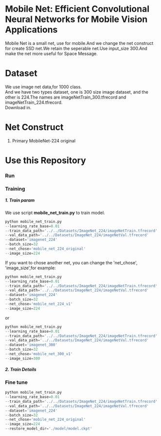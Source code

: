 # Mobile Net: Efficient Convolutional Neural Networks for Mobile Vision Applications
Mobile Net is a small net, use for mobile.And we change the net construct for create SSD net.We retain the seperable net.Use input_size 300.And make the net more useful for Space Message.
# Dataset
We use image net data,for 1000 class.  
And we have two types dataset, one is 300 size image dataset, and the other is 224.The names are imageNetTrain_300.tfrecord and imageNetTrain_224.tfrecord.  
Download in.
# Net Construct
1. Primary MobileNet-224 original

# Use this Repository
### Run

### Training
##### 1. Train param
We use script **mobile_net_train.py** to train model.  
```python
python mobile_net_train.py
--learning_rate_base=0.01  
--train_data_path='../../Datasets/ImageNet_224/imageNetTrain.tfrecord'
--val_data_path='../../Datasets/ImageNet_224/imageNetVal.tfrecord' 
--dataset='imagenet_224'
--batch_size=32
--net_chose='mobile_net_224_original'
--image_size=224
```
If you want to chose another net, you can change the 'net_chose', 'image_size',for example:  
```python
python mobile_net_train.py
--learning_rate_base=0.01  
--train_data_path='../../Datasets/ImageNet_224/imageNetTrain.tfrecord'
--val_data_path='../../Datasets/ImageNet_224/imageNetVal.tfrecord' 
--dataset='imagenet_224'
--batch_size=32
--net_chose='mobile_net_224_v1'
--image_size=224
```
or
```python
python mobile_net_train.py
--learning_rate_base=0.01  
--train_data_path='../../Datasets/ImageNet_224/imageNetTrain.tfrecord'
--val_data_path='../../Datasets/ImageNet_224/imageNetVal.tfrecord' 
--dataset='imagenet_300'
--batch_size=32
--net_chose='mobile_net_300_v1'
--image_size=300
```

##### 2. Train Details


### Fine tune
```python
python mobile_net_train.py
--learning_rate_base=0.01  
--train_data_path='../../Datasets/ImageNet_224/imageNetTrain.tfrecord'
--val_data_path='../../Datasets/ImageNet_224/imageNetVal.tfrecord' 
--dataset='imagenet_224'
--batch_size=32
--net_chose='mobile_net_224_original'
--image_size=224
--restore_model_dir='./model/model.ckpt'
```